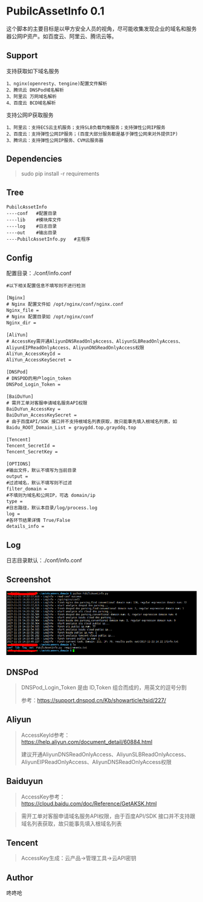 # PubilcAssetInfo 0.1

这个脚本的主要目标是以甲方安全人员的视角，尽可能收集发现企业的域名和服务器公网IP资产。如百度云、阿里云、腾讯云等。


## Support ##

支持获取如下域名服务

	1、nginx(openresty、tengine)配置文件解析
	2、腾讯云 DNSPod域名解析
	3、阿里云 万网域名解析
	4、百度云 BCD域名解析

支持公网IP获取服务

	1、阿里云：支持ECS云主机服务；支持SLB负载均衡服务；支持弹性公网IP服务
	2、百度云：支持弹性公网IP服务；(百度大部分服务都是基于弹性公网来对外提供IP)
	3、腾讯云：支持弹性公网IP服务、CVM云服务器


## Dependencies ##
> sudo pip install -r requirements

## Tree ##

	PubilcAssetInfo
	----conf   #配置目录
	----lib    #模块库文件
	----log    #日志目录
	----out    #输出目录
	----PubilcAssetInfo.py   #主程序
	

## Config ##

配置目录：./conf/info.conf

	#以下相关配置信息不填写则不进行检测

	[Nginx]
	# Nginx 配置文件如 /opt/nginx/conf/nginx.conf
	Nginx_file = 
	# Nginx 配置目录如 /opt/nginx/conf
	Nginx_dir = 
	
	[AliYun]
	# AccessKey需开通AliyunDNSReadOnlyAccess、AliyunSLBReadOnlyAccess、AliyunEIPReadOnlyAccess、AliyunDNSReadOnlyAccess权限
	AliYun_AccessKeyId = 
	AliYun_AccessKeySecret = 
	
	[DNSPod]
	# DNSPOD的用户login_token
	DNSPod_Login_Token = 
	
	[BaiDuYun]
	# 需开工单对客服申请域名服务API权限
	BaiDuYun_AccessKey = 
	BaiDuYun_AccessKeySecret = 
	# 由于百度API/SDK 接口并不支持根域名列表获取，故只能事先填入根域名列表，如
	Baidu_ROOT_Domain_List = graygdd.top,grayddq.top
	
	[Tencent]
	Tencent_SecretId = 
	Tencent_SecretKey = 
	
	[OPTIONS]
	#输出文件，默认不填写为当前目录
	output = 
	#过滤域名，默认不填写则不过滤
	filter_domain = 
	#不填则为域名和公网IP，可选 domain/ip
	type = 
	#日志路径，默认本目录/log/process.log
	log = 
	#各环节结果详情 True/False
	details_info = 

## Log ##

日志目录默认：./conf/info.conf


## Screenshot ##

![Screenshot](Screenshot.png)



## DNSPod ##

>DNSPod_Login_Token 是由 ID,Token 组合而成的，用英文的逗号分割
>
>参考：https://support.dnspod.cn/Kb/showarticle/tsid/227/

## Aliyun ##

>AccessKeyId参考：https://help.aliyun.com/document_detail/60884.html
>
>建议开通AliyunDNSReadOnlyAccess、AliyunSLBReadOnlyAccess、AliyunEIPReadOnlyAccess、AliyunDNSReadOnlyAccess权限


## Baiduyun ##

>AccessKey参考：https://cloud.baidu.com/doc/Reference/GetAKSK.html

>需开工单对客服申请域名服务API权限，由于百度API/SDK 接口并不支持跟域名列表获取，故只能事先填入根域名列表


## Tencent ##

>AccessKey生成：云产品->管理工具->云API密钥


## Author ##
咚咚呛 